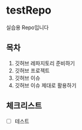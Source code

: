 # testRepo
실습용 Repo입니다

## 목차
1. 깃허브 레파지토리 준비하기
2. 깃허브 프로젝트
3. 깃허브 이슈
4. 깃허브 이슈 제대로 활용하기

## 체크리스트
- [ ] 테스트

